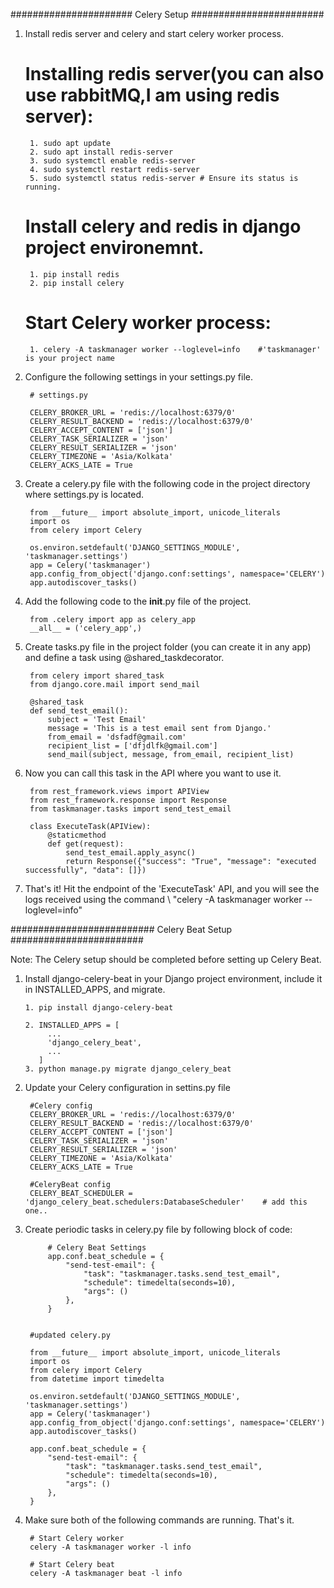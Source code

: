 ###################### Celery Setup ########################

1. Install redis server and celery and start celery worker process.
   
    # Installing redis server(you can also use rabbitMQ,I am using redis server): 
     
        1. sudo apt update
        2. sudo apt install redis-server
        3. sudo systemctl enable redis-server
        4. sudo systemctl restart redis-server
        5. sudo systemctl status redis-server # Ensure its status is running.
    
    # Install celery and redis in django project environemnt.

        1. pip install redis
        2. pip install celery

    # Start Celery worker process:

        1. celery -A taskmanager worker --loglevel=info    #'taskmanager' is your project name

2. Configure the following settings in your settings.py file.

        # settings.py

        CELERY_BROKER_URL = 'redis://localhost:6379/0'  
        CELERY_RESULT_BACKEND = 'redis://localhost:6379/0'
        CELERY_ACCEPT_CONTENT = ['json']
        CELERY_TASK_SERIALIZER = 'json'
        CELERY_RESULT_SERIALIZER = 'json'
        CELERY_TIMEZONE = 'Asia/Kolkata'
        CELERY_ACKS_LATE = True 


3. Create a celery.py file with the following code in the project directory where settings.py is located.


        from __future__ import absolute_import, unicode_literals
        import os
        from celery import Celery

        os.environ.setdefault('DJANGO_SETTINGS_MODULE', 'taskmanager.settings')
        app = Celery('taskmanager')
        app.config_from_object('django.conf:settings', namespace='CELERY')
        app.autodiscover_tasks()

    
4. Add the following code to the __init__.py file of the project.

        from .celery import app as celery_app
        __all__ = ('celery_app',)

5. Create tasks.py file in the project folder (you can create it in any app) and define a task using @shared_taskdecorator.

        from celery import shared_task
        from django.core.mail import send_mail

        @shared_task
        def send_test_email():
            subject = 'Test Email'
            message = 'This is a test email sent from Django.'
            from_email = 'dsfadf@gmail.com'
            recipient_list = ['dfjdlfk@gmail.com']
            send_mail(subject, message, from_email, recipient_list)


6. Now you can call this task in the API where you want to use it.

        from rest_framework.views import APIView
        from rest_framework.response import Response
        from taskmanager.tasks import send_test_email

        class ExecuteTask(APIView):
            @staticmethod
            def get(request):
                send_test_email.apply_async()
                return Response({"success": "True", "message": "executed successfully", "data": []})

7. That's it! Hit the endpoint of the 'ExecuteTask' API, and you will see the logs received using the command \ 
   "celery -A taskmanager worker --loglevel=info"



########################## Celery Beat Setup ########################   

Note: The Celery setup should be completed before setting up Celery Beat.

1. Install django-celery-beat in your Django project environment, include it in INSTALLED_APPS, and migrate.
   
       1. pip install django-celery-beat

       2. INSTALLED_APPS = [
            ...
            'django_celery_beat',
            ...
          ]
       3. python manage.py migrate django_celery_beat

2. Update your Celery configuration in settins.py file

        #Celery config
        CELERY_BROKER_URL = 'redis://localhost:6379/0'  
        CELERY_RESULT_BACKEND = 'redis://localhost:6379/0'
        CELERY_ACCEPT_CONTENT = ['json']
        CELERY_TASK_SERIALIZER = 'json'
        CELERY_RESULT_SERIALIZER = 'json'
        CELERY_TIMEZONE = 'Asia/Kolkata'
        CELERY_ACKS_LATE = True 

        #CeleryBeat config
        CELERY_BEAT_SCHEDULER = 'django_celery_beat.schedulers:DatabaseScheduler'    # add this one..

   
3. Create periodic tasks in celery.py file by following block of code:

            # Celery Beat Settings
            app.conf.beat_schedule = {
                "send-test-email": {
                    "task": "taskmanager.tasks.send_test_email",
                    "schedule": timedelta(seconds=10),
                    "args": ()
                },
            }

        
        #updated celery.py 

        from __future__ import absolute_import, unicode_literals
        import os
        from celery import Celery
        from datetime import timedelta

        os.environ.setdefault('DJANGO_SETTINGS_MODULE', 'taskmanager.settings')
        app = Celery('taskmanager')
        app.config_from_object('django.conf:settings', namespace='CELERY')
        app.autodiscover_tasks()

        app.conf.beat_schedule = {
            "send-test-email": {
                "task": "taskmanager.tasks.send_test_email",
                "schedule": timedelta(seconds=10),
                "args": ()
            },
        }

4. Make sure both of the following commands are running. That's it.

        # Start Celery worker
        celery -A taskmanager worker -l info

        # Start Celery beat
        celery -A taskmanager beat -l info
